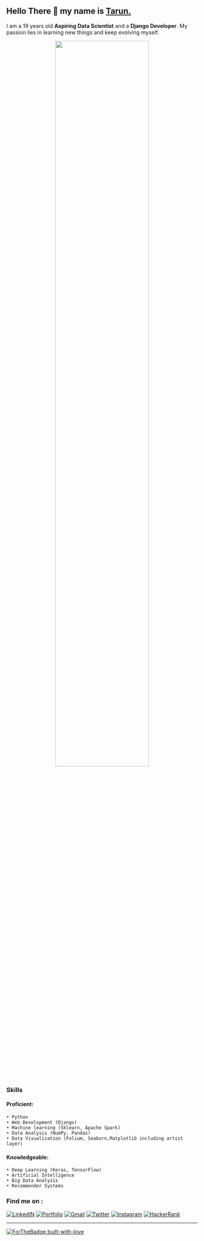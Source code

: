 ## Hello There 👋 my name is <a href="http://kambojtarun.pythonanywhere.com/">Tarun.</a>
I am a 19 years old **Aspiring Data Scientist** and a **Django Developer**. My passion lies in learning new things and keep evolving myself.
<p align="center">
  <a href="http://kambojtarun.pythonanywhere.com/"><img src="https://mack-1999.github.io/Makarand-Nikam-Portfolio/img/Banner/home-img.jpg" width="70%"></a>
</p>

### Skills 
#### Proficient: ​ 
    • Python
    • Web Development (Django)
    • Machine learning (Sklearn, Apache Spark) 
    • Data Analysis (NumPy, Pandas)
    • Data Visualization (Folium, Seaborn,Matplotlib including artist layer)
    
#### Knowledgeable: ​ 
    • Deep Learning (Keras, TensorFlow)
    • Artificial Intelligence
    • Big Data Analysis
    • Recommender Systems

### Find me on :

[![LinkedIN](https://img.shields.io/badge/LinkedIn--5eb0f7?style=for-the-badge&logo=LinkedIn)](https://www.linkedin.com/in/kambojtarun)
[![Portfolio](https://img.shields.io/badge/Portfolio--b25ef7?style=for-the-badge&logo=JSON+Web+Tokens)](https://kambojtarun.pythonanywhere.com/)
[![Gmail](https://img.shields.io/badge/Email_Me--f54745?style=for-the-badge&logo=Gmail)](mailto:kambojtarun02@gmail.com)
[![Twitter](https://img.shields.io/badge/Twitter--33c2ff?style=for-the-badge&logo=Twitter)](https://twitter.com/kamboj_tarun_02)
[![Instagram](https://img.shields.io/badge/Instagram--f54745?style=for-the-badge&logo=Instagram)](https://www.instagram.com/___.t_a_r_u_n.___/)
[![HackerRank](https://img.shields.io/badge/HackerRank--36a334?style=for-the-badge&logo=Hackerrank)](https://www.hackerrank.com/Eternal_)
<hr>

[![ForTheBadge built-with-love](http://ForTheBadge.com/images/badges/built-with-love.svg)](http://kambojtarun.pythonanywhere.com/)<br>
